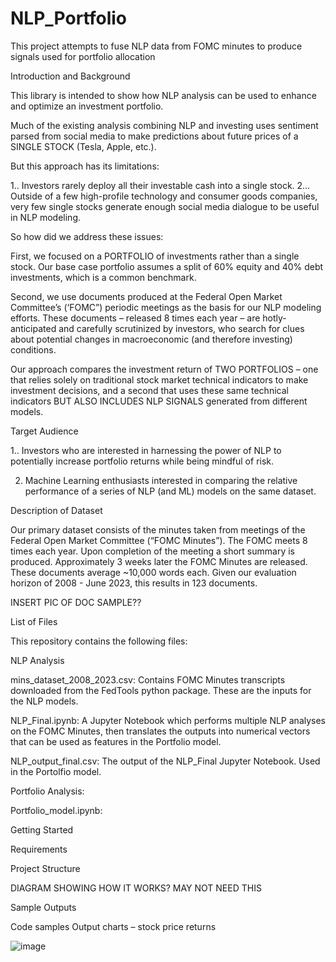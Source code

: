 # NLP_Portfolio
This project attempts to fuse NLP data from FOMC minutes to produce signals used for portfolio allocation

Introduction and Background

This library is intended to show how NLP analysis can be used to enhance and optimize an investment portfolio.

Much of the existing analysis combining NLP and investing uses sentiment parsed from social media to make predictions about future prices of a SINGLE STOCK (Tesla, Apple, etc.).

But this approach has its limitations:

1..   Investors rarely deploy all their investable cash into a single stock. 
2…  Outside of a few high-profile technology and consumer goods companies, very few single stocks generate enough social media dialogue to be useful in NLP modeling.

So how did we address these issues:

First, we focused on a PORTFOLIO of investments rather than a single stock.  Our base case portfolio assumes a split of 60% equity and 40% debt investments, which is a common benchmark.

Second, we use documents produced at the Federal Open Market Committee’s (‘FOMC”) periodic meetings as the basis for our NLP modeling efforts.  These documents – released 8 times each year – are hotly-anticipated and carefully scrutinized by investors, who search for clues about potential changes in macroeconomic (and therefore investing) conditions.

Our approach compares the investment return of TWO PORTFOLIOS – one that relies solely on traditional stock market technical indicators to make investment decisions, and a second that uses these same technical indicators BUT ALSO INCLUDES NLP SIGNALS generated from different models.

Target Audience

1.. Investors who are interested in harnessing the power of NLP to potentially increase portfolio returns while being mindful of risk.

2.  Machine Learning enthusiasts interested in comparing the relative performance of a series of NLP (and ML) models on the same dataset.

Description of Dataset

Our primary dataset consists of the minutes taken from meetings of the Federal Open Market Committee (“FOMC Minutes”).  The FOMC meets 8 times each year.  Upon completion of the meeting a short summary is produced.   Approximately 3 weeks later the FOMC Minutes are released.  These documents average ~10,000 words each.  Given our evaluation horizon of 2008 -  June 2023, this results in 123 documents.

INSERT PIC OF DOC SAMPLE??

List of Files

This repository contains the following files:

NLP Analysis

mins_dataset_2008_2023.csv:  Contains FOMC Minutes transcripts downloaded from the FedTools python package.  These are the inputs for the NLP models.

NLP_Final.ipynb:  A Jupyter Notebook which performs multiple NLP analyses on the FOMC Minutes, then translates the outputs into numerical vectors that can be used as features in the Portfolio model.

NLP_output_final.csv:  The output of the NLP_Final Jupyter Notebook.  Used in the Portolfio model.

Portfolio Analysis:

Portfolio_model.ipynb:


Getting Started


Requirements


Project Structure

DIAGRAM SHOWING HOW IT WORKS?  MAY NOT NEED THIS

Sample Outputs

Code samples
Output charts – stock price returns

![image](https://github.com/JPeloquin13/NLP_Portfolio/assets/127001653/8cd3f108-9c39-4dd2-bd95-5c1f54e966f3)

